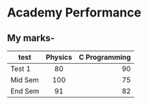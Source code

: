 # Academy Performance

## My marks-

| test | Physics | C Programming |
| ------- |:-------:| -----:|
| Test 1 | 80 | 90 |
| Mid Sem | 100 | 75 |
| End Sem | 91 | 82 |
